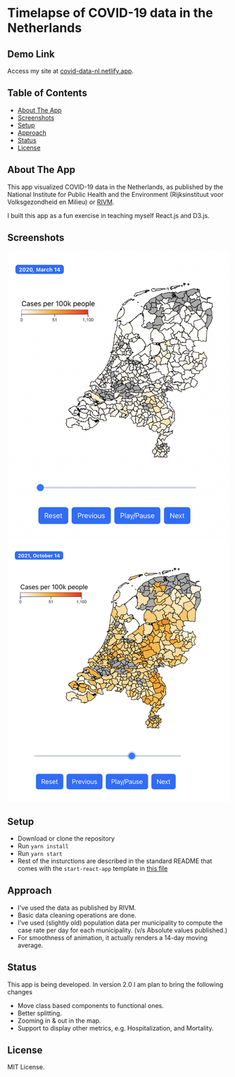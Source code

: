 # Timelapse of COVID-19 data in the Netherlands

## Demo Link

Access my site at [covid-data-nl.netlify.app](https://covid-data-nl.netlify.app/).

## Table of Contents

- [About The App](#about-the-app)
- [Screenshots](#screenshots)
- [Setup](#setup)
- [Approach](#approach)
- [Status](#status)
- [License](#license)

## About The App

This app visualized COVID-19 data in the Netherlands, as published by the National Institute for Public Health and the Environment (Rijksinstituut voor Volksgezondheid en Milieu) or [RIVM](https://www.rivm.nl/).

I built this app as a fun exercise in teaching myself React.js and D3.js.

## Screenshots

![alt text](/Screenshot_1.png "Screenshot 1")
![alt text](/Screenshot_2.png "Screenshot 2")

## Setup

- Download or clone the repository
- Run `yarn install`
- Run `yarn start`
- Rest of the insturctions are described in the standard README that comes with the `start-react-app` template in [this file](README.old.md)

## Approach

- I've used the data as published by RIVM.
- Basic data cleaning operations are done.
- I've used (slightly old) population data per municipality to compute the case rate per day for each municipality. (v/s Absolute values published.)
- For smoothness of animation, it actually renders a 14-day moving average.

## Status

This app is being developed. In version 2.0 I am plan to bring the following changes

- Move class based components to functional ones.
- Better splitting.
- Zooming in & out in the map.
- Support to display other metrics, e.g. Hospitalization, and Mortality.

## License

MIT License.
